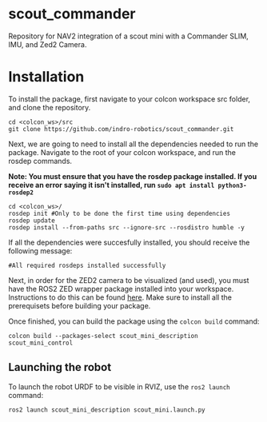 # scout_commander
Repository for NAV2 integration of a scout mini with a Commander SLIM, IMU, and Zed2 Camera.
# Installation
To install the package, first navigate to your colcon workspace src folder, and clone the repository.
```
cd <colcon_ws>/src
git clone https://github.com/indro-robotics/scout_commander.git
```
Next, we are going to need to install all the dependencies needed to run the package. Navigate to the root of your colcon workspace, and run the rosdep commands. 

**Note: You must ensure that you have the rosdep package installed. If you receive an error saying it isn't installed, run `sudo apt install python3-rosdep2`**
```
cd <colcon_ws>/
rosdep init #Only to be done the first time using dependencies
rosdep update
rosdep install --from-paths src --ignore-src --rosdistro humble -y
```
If all the dependencies were succesfully installed, you should receive the following message:
```
#All required rosdeps installed successfully
```

Next, in order for the ZED2 camera to be visualized (and used), you must have the ROS2 ZED wrapper package installed into your workspace. Instructions to do this can be found [here](https://www.stereolabs.com/docs/ros2/). Make sure to install all the prerequisets before building your package.  

Once finished, you can build the package using the `colcon build` command:
```
colcon build --packages-select scout_mini_description scout_mini_control
```
## Launching the robot
To launch the robot URDF to be visible in RVIZ, use the `ros2 launch` command:
```
ros2 launch scout_mini_description scout_mini.launch.py
```
